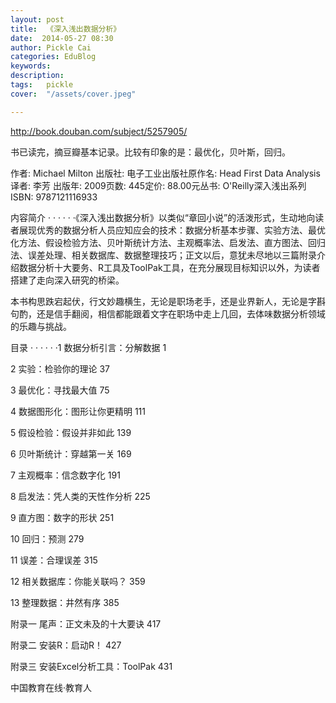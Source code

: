 ```yaml
---
layout: post  
title:  《深入浅出数据分析》  
date:  2014-05-27 08:30  
author: Pickle Cai  
categories: EduBlog  
keywords: 
description:   
tags:	pickle   
cover:  "/assets/cover.jpeg"  

---  
```

    
http://book.douban.com/subject/5257905/

书已读完，摘豆瓣基本记录。比较有印象的是：最优化，贝叶斯，回归。

作者: Michael Milton 出版社: 电子工业出版社原作名: Head First Data Analysis译者: 李芳 出版年: 2009页数: 445定价: 88.00元丛书: O'Reilly深入浅出系列ISBN: 9787121116933

内容简介  · · · · · ·《深入浅出数据分析》以类似“章回小说”的活泼形式，生动地向读者展现优秀的数据分析人员应知应会的技术：数据分析基本步骤、实验方法、最优化方法、假设检验方法、贝叶斯统计方法、主观概率法、启发法、直方图法、回归法、误差处理、相关数据库、数据整理技巧；正文以后，意犹未尽地以三篇附录介绍数据分析十大要务、R工具及ToolPak工具，在充分展现目标知识以外，为读者搭建了走向深入研究的桥梁。

本书构思跌宕起伏，行文妙趣横生，无论是职场老手，还是业界新人，无论是字斟句酌，还是信手翻阅，相信都能跟着文字在职场中走上几回，去体味数据分析领域的乐趣与挑战。





目录  · · · · · ·1 数据分析引言：分解数据 1

2 实验：检验你的理论 37

3 最优化：寻找最大值 75

4 数据图形化：图形让你更精明 111

5 假设检验：假设并非如此 139

6 贝叶斯统计：穿越第一关 169

7 主观概率：信念数字化 191

8 启发法：凭人类的天性作分析 225

9 直方图：数字的形状 251

10 回归：预测 279

11 误差：合理误差 315

12 相关数据库：你能关联吗？ 359

13 整理数据：井然有序 385

附录一 尾声：正文未及的十大要诀 417

附录二 安装R：启动R！ 427

附录三 安装Excel分析工具：ToolPak 431

		    
 中国教育在线·教育人

